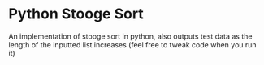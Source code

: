 # Python Stooge Sort
An implementation of stooge sort in python, also outputs test data as the length of the inputted list increases
(feel free to tweak code when you run it)
